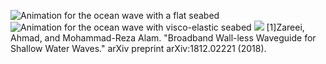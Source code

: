 ![Animation for the ocean wave with a flat seabed](https://github.com/KaiyuLi-1891/OceanWaveSimulation/blob/main/wave_flat.gif)
![Animation for the ocean wave with visco-elastic seabed](https://github.com/KaiyuLi-1891/OceanWaveSimulation/blob/main/wave_ve6.gif)
![](https://github.com/KaiyuLi-1891/OceanWaveSimulation/blob/main/Bending1.gif)
[1]Zareei, Ahmad, and Mohammad-Reza Alam. "Broadband Wall-less Waveguide for Shallow Water Waves." arXiv preprint arXiv:1812.02221 (2018).
